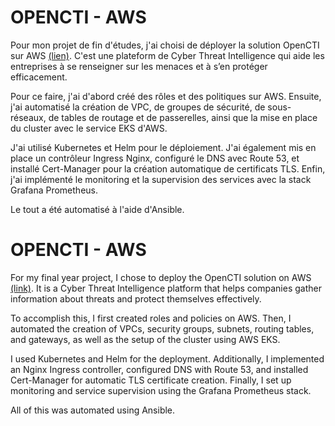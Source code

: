 # OPENCTI - AWS

Pour mon projet de fin d'études, j'ai choisi de déployer la solution OpenCTI sur AWS [(lien)](https://github.com/OpenCTI-Platform/opencti). C'est une plateform de Cyber Threat Intelligence qui aide les entreprises à se renseigner sur les menaces et à s’en protéger efficacement.

Pour ce faire, j'ai d'abord créé des rôles et des politiques sur AWS. Ensuite, j'ai automatisé la création de VPC, de groupes de sécurité, de sous-réseaux, de tables de routage et de passerelles, ainsi que la mise en place du cluster avec le service EKS d'AWS.

J'ai utilisé Kubernetes et Helm pour le déploiement. J'ai également mis en place un contrôleur Ingress Nginx, configuré le DNS avec Route 53, et installé Cert-Manager pour la création automatique de certificats TLS. Enfin, j'ai implémenté le monitoring et la supervision des services avec la stack Grafana Prometheus. 

Le tout a été automatisé à l'aide d'Ansible.

# OPENCTI - AWS

For my final year project, I chose to deploy the OpenCTI solution on AWS [(link)](https://github.com/OpenCTI-Platform/opencti). It is a Cyber Threat Intelligence platform that helps companies gather information about threats and protect themselves effectively.

To accomplish this, I first created roles and policies on AWS. Then, I automated the creation of VPCs, security groups, subnets, routing tables, and gateways, as well as the setup of the cluster using AWS EKS.

I used Kubernetes and Helm for the deployment. Additionally, I implemented an Nginx Ingress controller, configured DNS with Route 53, and installed Cert-Manager for automatic TLS certificate creation. Finally, I set up monitoring and service supervision using the Grafana Prometheus stack. 

All of this was automated using Ansible.
